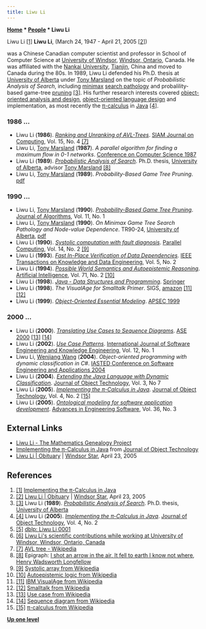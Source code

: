 ```yaml
---
title: Liwu Li
---
```

**[Home](Home "Home") \* [People](People "People") \* Liwu Li**



 [](http://www.jot.fm/issues/issue_2005_03/article5/) Liwu Li <a id="cite-note-1" href="#cite-ref-1">[1]</a> 
**Liwu Li**, (March 24, 1947 - April 21, 2005 <a id="cite-note-2" href="#cite-ref-2">[2]</a>)  

was a Chinese Canadian computer scientist and professor in School of Computer Science at [University of Windsor](https://en.wikipedia.org/wiki/University_of_Windsor), [Windsor, Ontario](https://en.wikipedia.org/wiki/Windsor,_Ontario), Canada. 
He was affiliated with the [Nankai University](https://en.wikipedia.org/wiki/Nankai_University), [Tianjin](https://en.wikipedia.org/wiki/Tianjin), China and moved to Canada during the 80s. In 1989, Liwu Li defended his Ph.D. thesis at [University of Alberta](University_of_Alberta "University of Alberta") under [Tony Marsland](Tony_Marsland "Tony Marsland") on the topic of *Probabilistic Analysis of Search*, including [minimax](Minimax "Minimax") [search pathology](Search_Pathology "Search Pathology") and probalility-based game-tree [pruning](Pruning "Pruning") <a id="cite-note-3" href="#cite-ref-3">[3]</a>. 
His further research interests covered [object-oriented analysis and design](https://en.wikipedia.org/wiki/Object-oriented_analysis_and_design), [object-oriented language design](https://en.wikipedia.org/wiki/Object-oriented_design) and implementation, as most recently the [π-calculus](https://en.wikipedia.org/wiki/%CE%A0-calculus) in [Java](Java "Java") <a id="cite-note-4" href="#cite-ref-4">[4]</a>. 



### 1986 ...


* Liwu Li (**1986**). *[Ranking and Unranking of AVL-Trees](https://epubs.siam.org/doi/10.1137/0215073)*. [SIAM Journal on Computing](https://en.wikipedia.org/wiki/SIAM_Journal_on_Computing), Vol. 15, No. 4 <a id="cite-note-7" href="#cite-ref-7">[7]</a>
* Liwu Li, [Tony Marsland](Tony_Marsland "Tony Marsland") (**1987**). *A parallel algorithm for finding a maximum flow in 0-1 networks*. [Conference on Computer Science 1987](https://dblp.org/db/conf/acm/csc1987ACM)
* Liwu Li (**1989**). *[Probabilistic Analysis of Search](https://era.library.ualberta.ca/items/35c3ba49-d0b5-41c5-9ccb-e16aca4808da)*. Ph.D. thesis, [University of Alberta](University_of_Alberta "University of Alberta"), advisor [Tony Marsland](Tony_Marsland "Tony Marsland") <a id="cite-note-8" href="#cite-ref-8">[8]</a>
* Liwu Li, [Tony Marsland](Tony_Marsland "Tony Marsland") (**1989**). *Probability-Based Game Tree Pruning*. [pdf](https://webdocs.cs.ualberta.ca/~tony/OldPapers/joa89.pdf)


### 1990 ...


* Liwu Li, [Tony Marsland](Tony_Marsland "Tony Marsland") (**1990**). *[Probability-Based Game Tree Pruning](https://www.sciencedirect.com/science/article/pii/019667749090027C)*. [Journal of Algorithms](https://www.journals.elsevier.com/journal-of-algorithms), Vol. 11, No. 1
* Liwu Li, [Tony Marsland](Tony_Marsland "Tony Marsland") (**1990**). *On Minimax Game Tree Search Pathology and Node-value Dependence*. TR90-24, [University of Alberta](University_of_Alberta "University of Alberta"), [pdf](https://webdocs.cs.ualberta.ca/~tony/TechnicalReports/TR90-24.pdf)
* Liwu Li (**1990**). *[Systolic computation with fault diagnosis](https://www.sciencedirect.com/science/article/pii/016781919090112M)*. [Parallel Computing](https://www.journals.elsevier.com/parallel-computing/), Vol. 14, No. 2 <a id="cite-note-9" href="#cite-ref-9">[9]</a>
* Liwu Li (**1993**). *[Fast In-Place Verification of Data Dependencies](https://ieeexplore.ieee.org/document/219735)*. [IEEE Transactions on Knowledge and Data Engineering](IEEE#TKDE "IEEE"), Vol. 5, No. 2
* Liwu Li (**1994**). *[Possible World Semantics and Autoepistemic Reasoning](https://www.sciencedirect.com/science/article/pii/0004370294900469)*. [Artificial Intelligence](https://en.wikipedia.org/wiki/Artificial_Intelligence_(journal)), Vol. 71, No. 2 <a id="cite-note-10" href="#cite-ref-10">[10]</a>
* Liwu Li (**1998**). *[Java - Data Structures and Programming](https://link.springer.com/book/10.1007%2F978-3-642-95851-9)*. [Springer](https://en.wikipedia.org/wiki/Springer_Science%2BBusiness_Media)
* Liwu Li (**1998**). *The VisualAge for Smalltalk Primer*. SIGS, [amazon](https://www.amazon.com/VisualAge-Smalltalk-Primer-Book-CD-ROM/dp/0521646693) <a id="cite-note-11" href="#cite-ref-11">[11]</a> <a id="cite-note-12" href="#cite-ref-12">[12]</a>
* Liwu Li (**1999**). *[Object-Oriented Essential Modeling](https://ieeexplore.ieee.org/document/809628)*. [APSEC 1999](https://dblp.org/db/conf/apsec/apsec1999.html)


### 2000 ...


* Liwu Li (**2000**). *[Translating Use Cases to Sequence Diagrams](https://ieeexplore.ieee.org/document/873681)*. [ASE 2000](https://dblp.org/db/conf/kbse/ase2000.html) <a id="cite-note-13" href="#cite-ref-13">[13]</a> <a id="cite-note-14" href="#cite-ref-14">[14]</a>
* Liwu Li (**2002**). *[Use Case Patterns](https://www.worldscientific.com/doi/abs/10.1142/S0218194002000810)*. [International Journal of Software Engineering and Knowledge Engineering](https://en.wikipedia.org/wiki/International_Journal_of_Software_Engineering_and_Knowledge_Engineering), Vol. 12, No. 1
* Liwu Li, [Wenjiang Wang](https://scholar.uwindsor.ca/etd/2900/) (**2004**). *Object-oriented programming with dynamic classification in C#*. [IASTED Conference on Software Engineering and Applications 2004](https://dblp.org/db/conf/iastedSEA/iastedSEA2004.html)
* Liwu Li (**2004**). *[Extending the Java Language with Dynamic Classification](http://www.jot.fm/contents/issue_2004_07/article2.html)*. [Journal of Object Technology](https://en.wikipedia.org/wiki/The_Journal_of_Object_Technology), Vol. 3, No 7
* Liwu Li (**2005**). *[Implementing the π-Calculus in Java](http://www.jot.fm/issues/issue_2005_03/article5/)*. [Journal of Object Technology](https://en.wikipedia.org/wiki/The_Journal_of_Object_Technology), Vol. 4, No. 2 <a id="cite-note-15" href="#cite-ref-15">[15]</a>
* Liwu Li (**2005**). *[Ontological modeling for software application development](https://www.sciencedirect.com/science/article/pii/S096599780400153X)*. [Advances in Engineering Software](https://www.journals.elsevier.com/advances-in-engineering-software), Vol. 36, No. 3


## External Links


* [Liwu Li - The Mathematics Genealogy Project](https://www.genealogy.math.ndsu.nodak.edu/id.php?id=87909)
* [Implementing the π-Calculus in Java](http://www.jot.fm/issues/issue_2005_03/article5/) from [Journal of Object Technology](https://en.wikipedia.org/wiki/The_Journal_of_Object_Technology)
* [Liwu Li | Obituary](http://windsorstar.remembering.ca/obituary/liwu-li-1066408539) | [Windsor Star](https://en.wikipedia.org/wiki/Windsor_Star), April 23, 2005


## References


1. <a id="cite-ref-1" href="#cite-note-1">[1]</a> [Implementing the π-Calculus in Java](http://www.jot.fm/issues/issue_2005_03/article5/)
2. <a id="cite-ref-2" href="#cite-note-2">[2]</a> [Liwu Li | Obituary](http://windsorstar.remembering.ca/obituary/liwu-li-1066408539) | [Windsor Star](https://en.wikipedia.org/wiki/Windsor_Star), April 23, 2005
3. <a id="cite-ref-3" href="#cite-note-3">[3]</a> Liwu Li (**1989**). *[Probabilistic Analysis of Search](https://era.library.ualberta.ca/items/35c3ba49-d0b5-41c5-9ccb-e16aca4808da)*. Ph.D. thesis, [University of Alberta](University_of_Alberta "University of Alberta")
4. <a id="cite-ref-4" href="#cite-note-4">[4]</a> Liwu Li (**2005**). *[Implementing the π-Calculus in Java](http://www.jot.fm/issues/issue_2005_03/article5/)*. [Journal of Object Technology](https://en.wikipedia.org/wiki/The_Journal_of_Object_Technology), Vol. 4, No. 2
5. <a id="cite-ref-5" href="#cite-note-5">[5]</a> [dblp: Liwu Li 0001](https://dblp.org/pers/hd/l/Li_0001:Liwu)
6. <a id="cite-ref-6" href="#cite-note-6">[6]</a> [Liwu Li's scientific contributions while working at University of Windsor, Windsor, Ontario, Canada](https://www.researchgate.net/scientific-contributions/2039420514_Liwu_Li)
7. <a id="cite-ref-7" href="#cite-note-7">[7]</a> [AVL tree - Wikipedia](https://en.wikipedia.org/wiki/AVL_tree)
8. <a id="cite-ref-8" href="#cite-note-8">[8]</a> Epigraph: [I shot an arrow in the air, It fell to earth I know not where](https://www.kingsnews.org/articles/the-arrow-and-the-song---henry-wadsworth-longfellow), [Henry Wadsworth Longfellow](https://en.wikipedia.org/wiki/Henry_Wadsworth_Longfellow)
9. <a id="cite-ref-9" href="#cite-note-9">[9]</a> [Systolic array from Wikipedia](https://en.wikipedia.org/wiki/Systolic_array)
10. <a id="cite-ref-10" href="#cite-note-10">[10]</a> [Autoepistemic logic from Wikipedia](https://en.wikipedia.org/wiki/Autoepistemic_logic)
11. <a id="cite-ref-11" href="#cite-note-11">[11]</a> [IBM VisualAge from Wikipedia](https://en.wikipedia.org/wiki/IBM_VisualAge)
12. <a id="cite-ref-12" href="#cite-note-12">[12]</a> [Smalltalk from Wikipedia](https://en.wikipedia.org/wiki/Smalltalk)
13. <a id="cite-ref-13" href="#cite-note-13">[13]</a> [Use case from Wikipedia](https://en.wikipedia.org/wiki/Use_case)
14. <a id="cite-ref-14" href="#cite-note-14">[14]</a> [Sequence diagram from Wikipedia](https://en.wikipedia.org/wiki/Sequence_diagram)
15. <a id="cite-ref-15" href="#cite-note-15">[15]</a> [π-calculus from Wikipedia](https://en.wikipedia.org/wiki/%CE%A0-calculus)

**[Up one level](People "People")**







 

